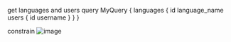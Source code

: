 

get languages and users
query MyQuery {
  languages {
    id
    language_name
    users {
      id
      username
    }
  }
}

constrain
![image](https://github.com/ferdyansahalfariz/belajar-hasura/assets/96871156/d20d777e-b879-4f20-9894-f0e24a89a8a1)
